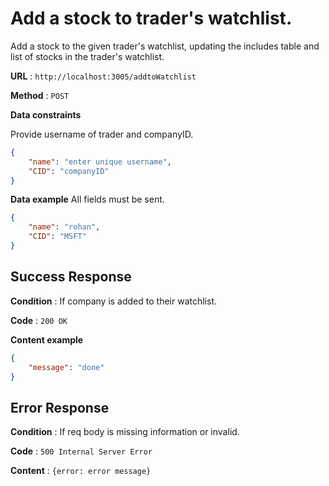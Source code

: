 # Add a stock to trader's watchlist.

Add a stock to the given trader's watchlist, updating the includes table and list of stocks in the trader's watchlist.


**URL** : `http://localhost:3005/addtoWatchlist`

**Method** : `POST`

**Data constraints**

Provide username of trader and companyID.

```json
{
    "name": "enter unique username",
    "CID": "companyID"
}
```

**Data example** All fields must be sent.

```json
{
    "name": "rohan",
    "CID": "MSFT"
}
```

## Success Response

**Condition** : If company is added to their watchlist.

**Code** : `200 OK`

**Content example**

```json
{
    "message": "done"
}
```

## Error Response

**Condition** : If req body is missing information or invalid.

**Code** : `500 Internal Server Error`

**Content** : `{error: error message}`
